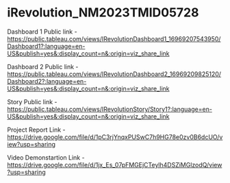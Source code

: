 # iRevolution_NM2023TMID05728

Dashboard 1 Public link - https://public.tableau.com/views/IRevolutionDashboard1_16969207543950/Dashboard1?:language=en-US&publish=yes&:display_count=n&:origin=viz_share_link

Dashboard 2 Public link - https://public.tableau.com/views/IRevolutionDashboard2_16969209825120/Dashboard2?:language=en-US&publish=yes&:display_count=n&:origin=viz_share_link

Story Public link - https://public.tableau.com/views/IRevolutionStory/Story1?:language=en-US&publish=yes&:display_count=n&:origin=viz_share_link

Project Report Link - https://drive.google.com/file/d/1pC3rjYnqxPUSwC7h9HG78e0zv0B6dcUO/view?usp=sharing

Video Demonstartion Link - https://drive.google.com/file/d/1jx_Es_07pFMGEjCTeylh4DSZiMGlzodQ/view?usp=sharing
